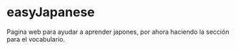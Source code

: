 # easyJapanese
Pagina web para ayudar a aprender japones, por ahora haciendo la sección para el vocabulario.
